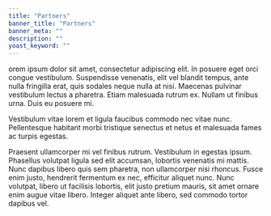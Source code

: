 ```yaml
---
title: "Partners"
banner_title: "Partners"
banner_meta: ""
description: ""
yoast_keyword: ""
---
```


orem ipsum dolor sit amet, consectetur adipiscing elit. In posuere eget orci congue vestibulum. Suspendisse venenatis, elit vel blandit tempus, ante nulla fringilla erat, quis sodales neque nulla at nisi. Maecenas pulvinar vestibulum lectus a pharetra. Etiam malesuada rutrum ex. Nullam ut finibus urna. Duis eu posuere mi.

Vestibulum vitae lorem et ligula faucibus commodo nec vitae nunc. Pellentesque habitant morbi tristique senectus et netus et malesuada fames ac turpis egestas.

Praesent ullamcorper mi vel finibus rutrum. Vestibulum in egestas ipsum. Phasellus volutpat ligula sed elit accumsan, lobortis venenatis mi mattis. Nunc dapibus libero quis sem pharetra, non ullamcorper nisi rhoncus. Fusce enim justo, hendrerit fermentum ex nec, efficitur aliquet nunc. Nunc volutpat, libero ut facilisis lobortis, elit justo pretium mauris, sit amet ornare enim augue vitae libero. Integer aliquet ante libero, sed commodo tortor dapibus vel.